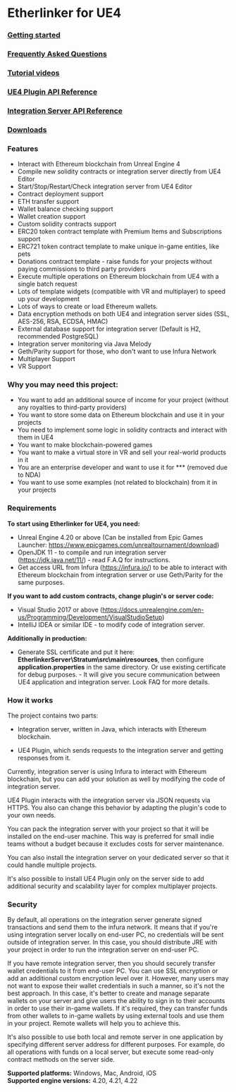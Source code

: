 # Etherlinker for UE4 #

### **[Getting started](https://bitbucket.org/kelheor/etherlinker-for-ue4/wiki/Getting%20started)** ###

### **[Frequently Asked Questions](https://bitbucket.org/kelheor/etherlinker-for-ue4/wiki/Frequently%20Asked%20Questions)** ###

### **[Tutorial videos](https://www.youtube.com/watch?v=uNWJeAJiQwg&list=PL_KX9infRdRiQjfQWTVG9kMvmKBsmUmUj)** ###

### **[UE4 Plugin API Reference](https://kelheor.bitbucket.io/Etherlinker/Etherlinker/)** ###

### **[Integration Server API Reference](https://kelheor.bitbucket.io/Etherlinker/Stratum/)** ###

### **[Downloads](https://drive.google.com/open?id=1OH30pWSP5c8Jthd1OEHdFf3BtfmN69D8)** ###

### **Features** ###

- Interact with Ethereum blockchain from Unreal Engine 4
- Compile new solidity contracts or integration server directly from UE4 Editor
- Start/Stop/Restart/Check integration server from UE4 Editor
- Contract deployment support
- ETH transfer support
- Wallet balance checking support
- Wallet creation support
- Custom solidity contracts support
- ERC20 token contract template with Premium Items and Subscriptions support
- ERC721 token contract template to make unique in-game entities, like pets
- Donations contract template - raise funds for your projects without paying commissions to third party providers
- Execute multiple operations on Ethereum blockchain from UE4 with a single batch request
- Lots of template widgets (compatible with VR and multiplayer) to speed up your development
- Lots of ways to create or load Ethereum wallets.
- Data encryption methods on both UE4 and integration server sides (SSL, AES-256, RSA, ECDSA, HMAC)
- External database support for integration server (Default is H2, recommended PostgreSQL)
- Integration server monitoring via Java Melody
- Geth/Parity support for those, who don't want to use Infura Network
- Multiplayer Support
- VR Support

### **Why you may need this project:** ###

- You want to add an additional source of income for your project (without any royalties to third-party providers)
- You want to store some data on Ethereum blockchain and use it in your projects
- You need to implement some logic in solidity contracts and interact with them in UE4
- You want to make blockchain-powered games
- You want to make a virtual store in VR and sell your real-world products in it
- You are an enterprise developer and want to use it for *** (removed due to NDA)
- You want to use some examples (not related to blockchain) from it in your projects

### **Requirements** ###

**To start using Etherlinker for UE4, you need:**

- Unreal Engine 4.20 or above (Can be installed from Epic Games Launcher: https://www.epicgames.com/unrealtournament/download)
- OpenJDK 11 - to compile and run integration server (https://jdk.java.net/11/) - read F.A.Q for instructions.
- Get access URL from Infura (https://infura.io/) to be able to interact with Ethereum blockchain from integration server or use Geth/Parity for the same purposes.

**If you want to add custom contracts, change plugin's or server code:**

- Visual Studio 2017 or above (https://docs.unrealengine.com/en-us/Programming/Development/VisualStudioSetup)
- IntelliJ IDEA or similar IDE - to modify code of integration server.  

**Additionally in production:**  

- Generate SSL certificate and put it here: **EtherlinkerServer\Stratum\src\main\resources**, then configure **application.properties** in the same directory. Or use existing certificate for debug purposes. - It will give you secure communication between UE4 application and integration server. Look FAQ for more details.  

### **How it works** ###

The project contains two parts:

- Integration server, written in Java, which interacts with Ethereum blockchain.
  
- UE4 Plugin, which sends requests to the integration server and getting responses from it.

Currently, integration server is using Infura to interact with Ethereum blockchain, but you can add your solution as well by modifying the code of integration server.

UE4 Plugin interacts with the integration server via JSON requests via HTTPS. You also can change this behavior by adapting the plugin's code to your own needs.

You can pack the integration server with your project so that it will be installed on the end-user machine. This way is preferred for small indie teams without a budget because it excludes costs for server maintenance.

You can also install the integration server on your dedicated server so that it could handle multiple projects.

It's also possible to install UE4 Plugin only on the server side to add additional security and scalability layer for complex multiplayer projects.

### **Security** ###

By default, all operations on the integration server generate signed transactions and send them to the infura network. It means that if you're using integration server locally on end-user PC, no credentials will be sent outside of integration server. In this case, you should distribute JRE with your project in order to run the integration server on end-user PC.  

If you have remote integration server, then you should securely transfer wallet credentials to it from end-user PC. You can use SSL encryption or add an additional custom encryption level over it. However, many users may not want to expose their wallet credentials in such a manner, so it's not the best approach. In this case, it's better to create and manage separate wallets on your server and give users the ability to sign in to their accounts in order to use their in-game wallets. If it's required, they can transfer funds from other wallets to in-game wallets by using external tools and use them in your project. Remote wallets will help you to achieve this.  

It's also possible to use both local and remote server in one application by specifying different server address for different purposes. For example, do all operations with funds on a local server, but execute some read-only contract methods on the server side.

**Supported platforms:** Windows, Mac, Android, iOS  
**Supported engine versions:** 4.20, 4.21, 4.22
